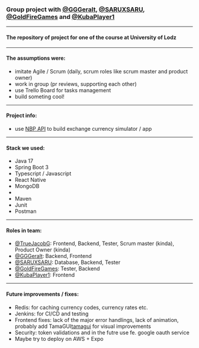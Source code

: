 ### Group project with [@GGGeralt][GGGeralt], [@SARUXSARU][SARUXSARU], [@GoldFireGames][GoldFireGames] and [@KubaPlayer1][KubaPlayer1]

---

#### The repository of project for one of the course at University of Lodz

---

#### The assumptions were:

- imitate Agile / Scrum (daily, scrum roles like scrum master and product owner)
- work in group (pr reviews, supporting each other)
- use Trello Board for tasks management
- build someting cool!

---

#### Project info:

- use [NBP API][nbpApi] to build exchange currency simulator / app

---

#### Stack we used:

- Java 17
- Spring Boot 3
- Typescript / Javascript
- React Native
- MongoDB
-
- Maven 
- Junit
- Postman

---

#### Roles in team:
- [@TrueJacobG][TrueJacobG]: Frontend, Backend, Tester, Scrum master (kinda), Product Owner (kinda) 
- [@GGGeralt][GGGeralt]: Backend, Frontend
- [@SARUXSARU][SARUXSARU]: Database, Backend, Tester
- [@GoldFireGames][GoldFireGames]: Tester, Backend
- [@KubaPlayer1][KubaPlayer1]: Frontend

---

#### Future improvements / fixes:
- Redis: for caching currency codes, currency rates etc.
- Jenkins: for CI/CD and testing
- Frontend fixes: lack of the major error handlings, lack of animation, probably add TamaGUI[tamagui] for visual improvements
- Security: token validations and in the futre use fe. google oauth service
- Maybe try to deploy on AWS + Expo


[nbpApi]: https://api.nbp.pl/en.html
[tamagui]: https://tamagui.dev/
[TrueJacobG]: https://github.com/TrueJacobG
[GGGeralt]: https://github.com/GGGeralt
[SARUXSARU]: https://github.com/SARUXSARU
[GoldFireGames]: https://github.com/GoldFireGames
[KubaPlayer1]: https://github.com/KubaPlayer1
